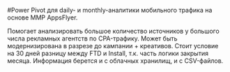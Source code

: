 #Power Pivot для daily- и monthly-аналитики мобильного трафика на основе MMP AppsFlyer.

Помогает анализировать большое количество источников у большого числа рекламных агентств по CPA-трафику. Может быть модернизирована в разрезе до кампании + креативов. Стоит условие на 30 дней разницу между FTD и Install, т.к. часть логики закрытия месяца. Информация берется и с облачных хранилищ, и с CSV-файлов.
